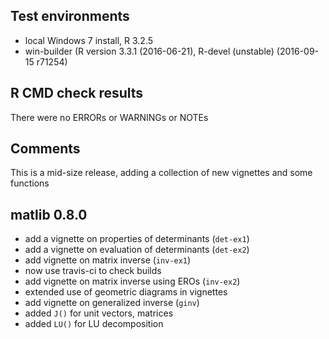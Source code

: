 ## Test environments
* local Windows 7 install, R 3.2.5
* win-builder (R version 3.3.1 (2016-06-21), R-devel (unstable) (2016-09-15 r71254)

## R CMD check results
There were no ERRORs or WARNINGs or NOTEs

## Comments
This is a mid-size release, adding a collection of new vignettes and some functions

## matlib 0.8.0

- add a vignette on properties of determinants (`det-ex1`)
- add a vignette on evaluation of determinants (`det-ex2`)
- add vignette on matrix inverse (`inv-ex1`)
- now use travis-ci to check builds
- add vignette on matrix inverse using EROs (`inv-ex2`)
- extended use of geometric diagrams in vignettes
- add vignette on generalized inverse (`ginv`)
- added `J()` for unit vectors, matrices
- added `LU()` for LU decomposition


